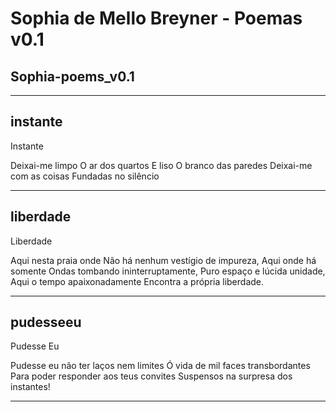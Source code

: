 # Sophia de Mello Breyner - Poemas v0.1

## Sophia-poems_v0.1

---

## instante
Instante

Deixai-me limpo
O ar dos quartos
E liso
O branco das paredes
Deixai-me com as coisas
Fundadas no silêncio

---

## liberdade
Liberdade

Aqui nesta praia onde
Não há nenhum vestígio de impureza,
Aqui onde há somente
Ondas tombando ininterruptamente,
Puro espaço e lúcida unidade,
Aqui o tempo apaixonadamente
Encontra a própria liberdade.

---

## pudesseeu
Pudesse Eu

Pudesse eu não ter laços
nem limites
Ó vida de mil faces
transbordantes
Para poder responder
aos teus convites
Suspensos na surpresa
dos instantes!

---


